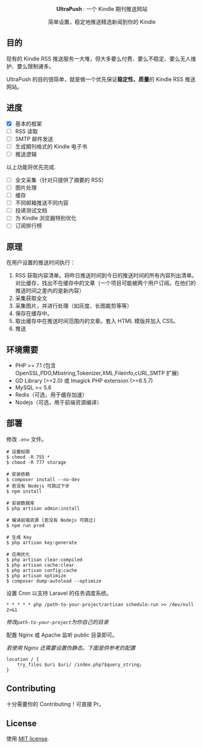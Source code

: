 <p align="center"><b> UltraPush </b>: 一个 Kindle 期刊推送网站</p>

<p align="center">简单设置，稳定地推送精选新闻到你的 Kindle</p>

## 目的

现有的 Kindle RSS 推送服务一大堆，但大多要么付费、要么不稳定、要么无人维护、要么限制诸多。

UltraPush 的目的很简单，就是做一个优先保证**稳定性、质量**的 Kindle RSS 推送网站。

## 进度

- [x] 基本的框架
- [ ] RSS 读取
- [ ] SMTP 邮件发送
- [ ] 生成期刊格式的 Kindle 电子书
- [ ] 推送逻辑

以上功能将优先完成.

- [ ] 全文采集（针对只提供了摘要的 RSS）
- [ ] 图片处理
- [ ] 缓存
- [ ] 不同邮箱推送不同内容
- [ ] 投递测试文档
- [ ] 为 Kindle 浏览器特别优化
- [ ] 订阅排行榜

## 原理

在用户设置的推送时间执行：

1. RSS 获取内容清单。将昨日推送时间到今日的推送时间的所有内容列出清单。对比缓存，找出不在缓存中的文章（一个项目可能被两个用户订阅。在他们的推送时间之差内的是新内容）
2. 采集获取全文
3. 采集图片，并进行处理（如灰度、长图裁剪等等）
4. 保存在缓存中。
5. 取出缓存中在推送时间范围内的文章。套入 HTML 模版并加入 CSS。
6. 推送

## 环境需要

 - PHP >= 7.1 (包含 OpenSSL,PDO,Mbstring,Tokenizer,XML,Fileinfo,cURL,SMTP 扩展)
 - GD Library (>=2.0) 或 Imagick PHP extension (>=6.5.7)
 - MySQL >= 5.6
 - Redis（可选，用于缓存加速）
 - Nodejs（可选，用于前端资源编译）

## 部署

修改 `.env` 文件。

```
# 设置权限
$ chmod -R 755 *
$ chmod -R 777 storage

# 安装依赖
$ composer install --no-dev
# 若没有 Nodejs 可跳过下步
$ npm install

# 安装数据库
$ php artisan admin:install

# 编译前端资源 (若没有 Nodejs 可跳过)
$ npm run prod

# 生成 Key
$ php artisan key:generate

# 应用优化
$ php artisan clear-compiled
$ php artisan cache:clear
$ php artisan config:cache
$ php artisan optimize
$ composer dump-autoload --optimize
```

设置 Cron 以支持 Laravel 的任务调度系统。

`* * * * * php /path-to-your-project/artisan schedule:run >> /dev/null 2>&1`

*修改`path-to-your-project`为你自己的目录*

配置 Nginx 或 Apache 监听 public 目录即可。

*若使用 Nginx 还需要设置伪静态。下面是供参考的配置*

```
location / {
    try_files $uri $uri/ /index.php?$query_string;
}
```

## Contributing

十分需要你的 Contributing！可直接 Pr。

## License

使用 [MIT license](https://opensource.org/licenses/MIT).

